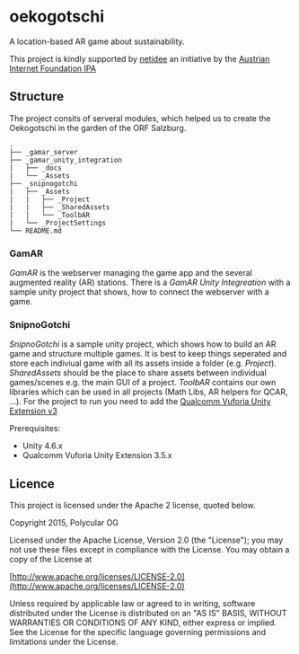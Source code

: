 # oekogotschi #

A location-based AR game about sustainability.

This project is kindly supported by [netidee](https://www.netidee.at) an initiative by the [Austrian Internet Foundation IPA](http://www.nic.at/ipa)  

## Structure ##
The project consits of serveral modules, which helped us to create the Oekogotschi in the garden of the ORF Salzburg. 

    .
    ├── _gamar_server
    ├── _gamar_unity_integration
	|   ├── _docs
	|	└── _Assets
    ├── _snipnogotchi
	|   ├── _Assets
	|	|	├── _Project
	|	|	├── _SharedAssets
	|	|	└── _ToolbAR
	|	└── _ProjectSettings
    └── README.md

### GamAR ###
*GamAR* is the webserver managing the game app and the several augmented reality (AR) stations. 
There is a *GamAR Unity Integreation* with a sample unity project that shows, how to connect the webserver with a game. 

### SnipnoGotchi ###
*SnipnoGotchi* is a sample unity project, which shows how to build an AR game and structure multiple games. It is best to keep things seperated and store each indiviual game with all its assets inside a folder (e.g. *Project*). *SharedAssets* should be the place to share assets between individual games/scenes e.g. the main GUI of a project. *ToolbAR* contains our own libraries which can be used in all projects (Math Libs, AR helpers for QCAR, ...). For the project to run you need to add the [Qualcomm Vuforia Unity Extension v3](https://developer.vuforia.com/downloads/sdk)

Prerequisites:

- Unity 4.6.x
- Qualcomm Vuforia Unity Extension 3.5.x

## Licence ##

This project is licensed under the Apache 2 license, quoted below.

Copyright 2015, Polycular OG

Licensed under the Apache License, Version 2.0 (the "License");
you may not use these files except in compliance with the License.
You may obtain a copy of the License at

[http://www.apache.org/licenses/LICENSE-2.0](http://www.apache.org/licenses/LICENSE-2.0)

Unless required by applicable law or agreed to in writing, software
distributed under the License is distributed on an "AS IS" BASIS,
WITHOUT WARRANTIES OR CONDITIONS OF ANY KIND, either express or implied.
See the License for the specific language governing permissions and
limitations under the License.